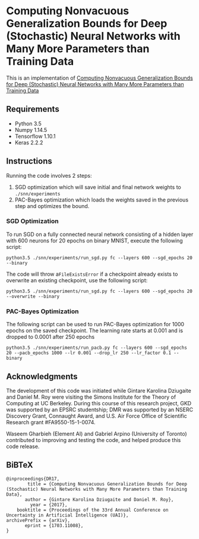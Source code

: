 # Computing Nonvacuous Generalization Bounds for Deep (Stochastic) Neural Networks with Many More Parameters than Training Data
This is an implementation of [Computing Nonvacuous Generalization Bounds for Deep (Stochastic) Neural Networks with Many More Parameters than Training Data](https://arxiv.org/pdf/1703.11008.pdf)

## Requirements
- Python 3.5
- Numpy 1.14.5
- Tensorflow 1.10.1
- Keras 2.2.2

## Instructions
Running the code involves 2 steps:
1. SGD optimization which will save initial and final network weights to `./snn/experiments`  
2. PAC-Bayes optimization which loads the weights saved in the previous step and optimizes the bound.

### SGD Optimization
To run SGD on a fully connected neural network consisting of a hidden layer with 600 neurons for 20 epochs on binary MNIST, execute the following script:

`python3.5 ./snn/experiments/run_sgd.py fc --layers 600 --sgd_epochs 20 --binary`

The code will throw a`FileExistsError` if a checkpoint already exists to overwrite an existing checkpoint, use the following script: 

`python3.5 ./snn/experiments/run_sgd.py fc --layers 600 --sgd_epochs 20 --overwrite --binary`

### PAC-Bayes Optimization
The following script can be used to run PAC-Bayes optimization for 1000 epochs on the saved checkpoint. The learning rate starts at 0.001 and is dropped to 0.0001 after 250 epochs

`python3.5 ./snn/experiments/run_pacb.py fc --layers 600 --sgd_epochs 20 --pacb_epochs 1000 --lr 0.001 --drop_lr 250 --lr_factor 0.1 --binary`

## Acknowledgments

The development of this code was initiated while Gintare Karolina Dziugaite and Daniel M. Roy were visiting the Simons Institute for the Theory of Computing at UC Berkeley. During this course of this research project, GKD was supported by an EPSRC studentship; DMR was supported by an NSERC Discovery Grant, Connaught Award, and U.S. Air Force Office of Scientific Research grant #FA9550-15-1-0074.

Waseem Gharbieh (Element AI) and Gabriel Arpino (University of Toronto) contributed to improving and testing the code, and helped produce this code release.

## BiBTeX

    @inproceedings{DR17,
            title = {Computing Nonvacuous Generalization Bounds for Deep (Stochastic) Neural Networks with Many More Parameters than Training Data},
           author = {Gintare Karolina Dziugaite and Daniel M. Roy},
             year = {2017},
        booktitle = {Proceedings of the 33rd Annual Conference on Uncertainty in Artificial Intelligence (UAI)},
    archivePrefix = {arXiv},
           eprint = {1703.11008},
    }
